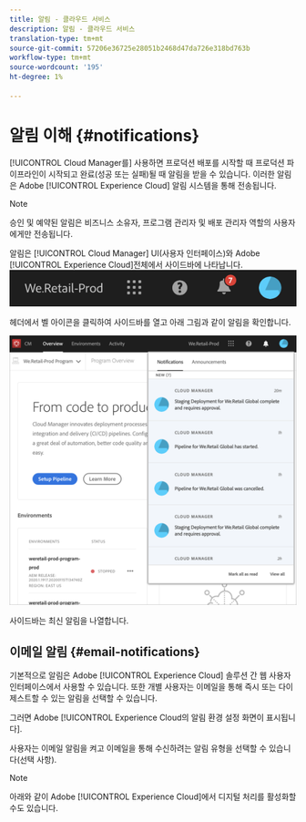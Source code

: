 ```yaml
---
title: 알림 - 클라우드 서비스
description: 알림 - 클라우드 서비스
translation-type: tm+mt
source-git-commit: 57206e36725e28051b2468d47da726e318bd763b
workflow-type: tm+mt
source-wordcount: '195'
ht-degree: 1%

---
```



# 알림 이해 {#notifications}

[!UICONTROL Cloud Manager를] 사용하면 프로덕션 배포를 시작할 때 프로덕션 파이프라인이 시작되고 완료(성공 또는 실패)될 때 알림을 받을 수 있습니다. 이러한 알림은 Adobe [!UICONTROL Experience Cloud] 알림 시스템을 통해 전송됩니다.

>[!NOTE]
>
>승인 및 예약된 알림은 비즈니스 소유자, 프로그램 관리자 및 배포 관리자 역할의 사용자에게만 전송됩니다.

알림은 [!UICONTROL Cloud Manager] UI(사용자 인터페이스)와 Adobe [!UICONTROL Experience Cloud]전체에서 사이드바에 나타납니다.
![](assets/notify-1.png)

헤더에서 벨 아이콘을 클릭하여 사이드바를 열고 아래 그림과 같이 알림을 확인합니다.

![](assets/notify-2.png)

사이드바는 최신 알림을 나열합니다.


## 이메일 알림 {#email-notifications}

기본적으로 알림은 Adobe [!UICONTROL Experience Cloud] 솔루션 간 웹 사용자 인터페이스에서 사용할 수 있습니다. 또한 개별 사용자는 이메일을 통해 즉시 또는 다이제스트할 수 있는 알림을 선택할 수 있습니다.


그러면 Adobe [!UICONTROL Experience Cloud의 알림 환경 설정 화면이 표시됩니다].

사용자는 이메일 알림을 켜고 이메일을 통해 수신하려는 알림 유형을 선택할 수 있습니다(선택 사항).

>[!NOTE]
>
>아래와 같이 Adobe [!UICONTROL Experience Cloud]에서 디지털 처리를 활성화할 수도 있습니다.
